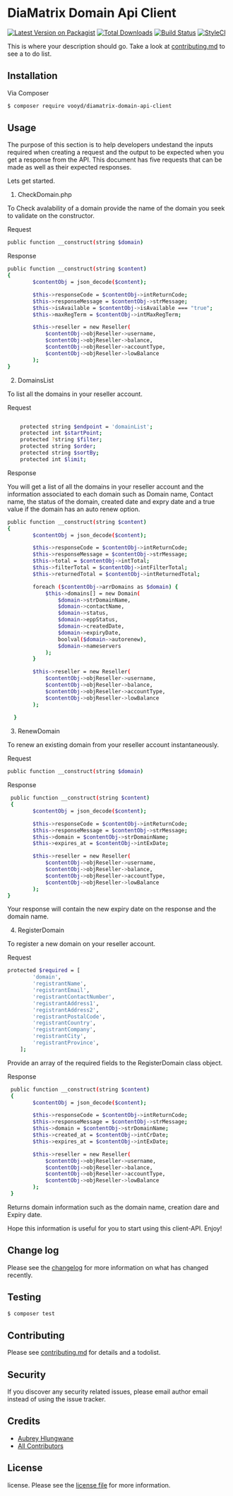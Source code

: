 # DiaMatrix Domain Api Client

[![Latest Version on Packagist][ico-version]][link-packagist]
[![Total Downloads][ico-downloads]][link-downloads]
[![Build Status][ico-travis]][link-travis]
[![StyleCI][ico-styleci]][link-styleci]

This is where your description should go. Take a look at [contributing.md](contributing.md) to see a to do list.

## Installation

Via Composer

``` bash
$ composer require vooyd/diamatrix-domain-api-client
```

## Usage
The purpose of this section is to help developers undestand the inputs required when creating a request and the output to be expected when you get a response from the API. This document has five requests that can be made as well as their expected responses. 

Lets get started.

1. CheckDomain.php  

To Check avalability of a domain provide the name of the domain you seek to validate on the constructor. 

Request

```bash
public function __construct(string $domain)

```

Response

```bash
public function __construct(string $content)
{
        $contentObj = json_decode($content);

        $this->responseCode = $contentObj->intReturnCode;
        $this->responseMessage = $contentObj->strMessage;
        $this->isAvailable = $contentObj->isAvailable === "true";
        $this->maxRegTerm = $contentObj->intMaxRegTerm;

        $this->reseller = new Reseller(
            $contentObj->objReseller->username,
            $contentObj->objReseller->balance,
            $contentObj->objReseller->accountType,
            $contentObj->objReseller->lowBalance
        );    
}
```
2. DomainsList

To list all the domains in your reseller account. 

Request
``` bash

    protected string $endpoint = 'domainList';
    protected int $startPoint;
    protected ?string $filter;
    protected string $order;
    protected string $sortBy;
    protected int $limit;
````

Response

You will get a list of all the domains in your reseller account and the information associated to each domain such as Domain name, Contact name, the status of the domain, created date and expry date and a true value if the domain has an auto renew option.

```bash
public function __construct(string $content)
{
        $contentObj = json_decode($content);

        $this->responseCode = $contentObj->intReturnCode;
        $this->responseMessage = $contentObj->strMessage;
        $this->total = $contentObj->intTotal;
        $this->filterTotal = $contentObj->intFilterTotal;
        $this->returnedTotal = $contentObj->intReturnedTotal;

        foreach ($contentObj->arrDomains as $domain) {
            $this->domains[] = new Domain(
                $domain->strDomainName,
                $domain->contactName,
                $domain->status,
                $domain->eppStatus,
                $domain->createdDate,
                $domain->expiryDate,
                boolval($domain->autorenew),
                $domain->nameservers
            );
        }

        $this->reseller = new Reseller(
            $contentObj->objReseller->username,
            $contentObj->objReseller->balance,
            $contentObj->objReseller->accountType,
            $contentObj->objReseller->lowBalance
        );
        
  }
```

3. RenewDomain

To renew an existing domain from your reseller account instantaneously. 

Request

```bash
public function __construct(string $domain)
```
Response

```bash
 public function __construct(string $content)
 {
        $contentObj = json_decode($content);

        $this->responseCode = $contentObj->intReturnCode;
        $this->responseMessage = $contentObj->strMessage;
        $this->domain = $contentObj->strDomainName;
        $this->expires_at = $contentObj->intExDate;

        $this->reseller = new Reseller(
            $contentObj->objReseller->username,
            $contentObj->objReseller->balance,
            $contentObj->objReseller->accountType,
            $contentObj->objReseller->lowBalance
        );
}   
```
Your response will contain the new expiry date on the response and the domain name.

4. RegisterDomain

To register a new domain on your reseller account. 

Request

```bash
protected $required = [
        'domain',
        'registrantName',
        'registrantEmail',
        'registrantContactNumber',
        'registrantAddress1',
        'registrantAddress2',
        'registrantPostalCode',
        'registrantCountry',
        'registrantCompany',
        'registrantCity',
        'registrantProvince',
    ];
```
Provide an array of the required fields to the RegisterDomain class object. 

Response
```bash
 public function __construct(string $content)
 {
        $contentObj = json_decode($content);

        $this->responseCode = $contentObj->intReturnCode;
        $this->responseMessage = $contentObj->strMessage;
        $this->domain = $contentObj->strDomainName;
        $this->created_at = $contentObj->intCrDate;
        $this->expires_at = $contentObj->intExDate;

        $this->reseller = new Reseller(
            $contentObj->objReseller->username,
            $contentObj->objReseller->balance,
            $contentObj->objReseller->accountType,
            $contentObj->objReseller->lowBalance
        );
 }

```
Returns domain information such as the domain name, creation dare and Expiry date. 

Hope this information is useful for you to start using this client-API. Enjoy!

## Change log

Please see the [changelog](changelog.md) for more information on what has changed recently.

## Testing

``` bash
$ composer test
```

## Contributing

Please see [contributing.md](contributing.md) for details and a todolist.

## Security

If you discover any security related issues, please email author email instead of using the issue tracker.

## Credits

- [Aubrey Hlungwane][link-author]
- [All Contributors][link-contributors]

## License

license. Please see the [license file](license.md) for more information.

[ico-version]: https://img.shields.io/packagist/v/vooyd/diamatrix-domain-api-client.svg?style=flat-square
[ico-downloads]: https://img.shields.io/packagist/dt/vooyd/diamatrix-domain-api-client.svg?style=flat-square
[ico-travis]: https://img.shields.io/travis/vooyd/diamatrix-domain-api-client/master.svg?style=flat-square
[ico-styleci]: https://styleci.io/repos/12345678/shield

[link-packagist]: https://packagist.org/packages/vooyd/diamatrix-domain-api-client
[link-downloads]: https://packagist.org/packages/vooyd/diamatrix-domain-api-client
[link-travis]: https://travis-ci.org/vooyd/diamatrix-domain-api-client
[link-styleci]: https://styleci.io/repos/12345678
[link-author]: https://github.com/vooyd
[link-contributors]: ../../contributors
